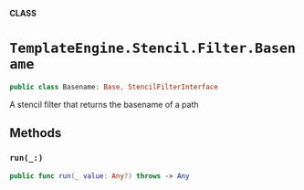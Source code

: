 **CLASS**

# `TemplateEngine.Stencil.Filter.Basename`

```swift
public class Basename: Base, StencilFilterInterface
```

A stencil filter that returns the basename of a path

## Methods
### `run(_:)`

```swift
public func run(_ value: Any?) throws -> Any
```
